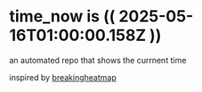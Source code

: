 # time_now is (( 2025-05-16T01:00:00.158Z ))

an automated repo that shows the currnent time

inspired by [breakingheatmap](https://github.com/breakingheatmap/breakingheatmap)